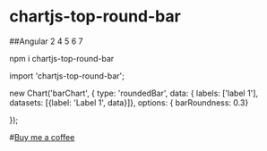 # chartjs-top-round-bar

##Angular 2 4 5 6 7

npm i chartjs-top-round-bar

import 'chartjs-top-round-bar';

new Chart('barChart', {
        type: 'roundedBar',
        data: {
          labels: ['label 1'],
          datasets: [{label: 'Label 1', data}]},
        options: { barRoundness: 0.3}
        
 });


#[Buy me a coffee](buymeacoff.ee/2VTGEtX)
